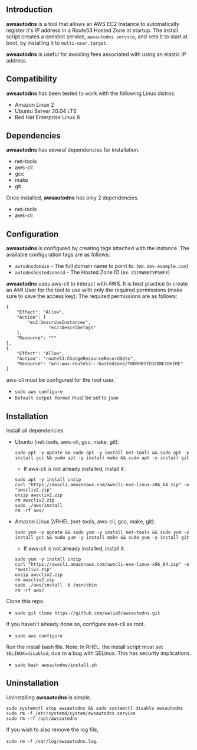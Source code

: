 
## Introduction
**awsautodns** is a tool that allows an AWS EC2 Instance to automatically register it's IP address in a Route53 Hosted Zone at startup. The install script creates a oneshot service, `awsautodns.service`, and sets it to start at boot, by installing it to `multi-user.target`.

**awsautodns** is useful for avoiding fees associated with using an elastic IP address.
## Compatibility
**awsautodns** has been tested to work with the following Linux distros:
- Amazon Linux 2
- Ubuntu Server 20.04 LTS
- Red Hat Enterprise Linux 8
## Dependencies
**awsautodns** has several dependencies for installation.
- net-tools
- aws-cli
- gcc
- make
- git

Once installed, **awsautodns** has only 2 dependencies.
- net-tools
- aws-cli
## Configuration
**awsautodns** is configured by creating tags attached with the instance. The available configuration tags are as follows:
- `autodnsdomain` - The full domain name to point to. (ex. `dev.example.com`)
- `autodnshostedzoneid` - The Hosted Zone ID (ex. `Z119WBBTVP5WFX`)

**awsautodns** uses aws-cli to interact with AWS.
It is best practice to create an AMI User for the tool to use with only the required permissions (make sure to save the access key). The required permissions are as follows:
```
{
	"Effect": "Allow",
	"Action": [
		"ec2:DescribeInstances",
                "ec2:DescribeTags"
	],
	"Resource": "*"
},
{
	"Effect": "Allow",
	"Action": "route53:ChangeResourceRecordSets",
	"Resource": "arn:aws:route53:::hostedzone/YOURHOSTEDZONEIDHERE"
}
```

aws-cli must be configured for the root user.
- `sudo aws configure`
- `Default output format` must be set to `json`
## Installation
Install all dependencies.
- Ubuntu (net-tools, aws-cli, gcc, make, git): 

	`sudo apt -y update && sudo apt -y install net-tools && sudo apt -y install gcc && sudo apt -y install make && sudo apt -y install git`
	- If aws-cli is not already installed, install it.
	```
	sudo apt -y install unzip
	curl "https://awscli.amazonaws.com/awscli-exe-linux-x86_64.zip" -o "awscliv2.zip"
	unzip awscliv2.zip
	rm awscliv2.zip
	sudo ./aws/install
	rm -rf aws/
	```

- Amazon Linux 2/RHEL (net-tools, aws-cli, gcc, make, git):

	`sudo yum -y update && sudo yum -y install net-tools && sudo yum -y install gcc && sudo yum -y install make && sudo yum -y install git`
	- If aws-cli is not already installed, install it.
	```
	sudo yum -y install unzip
	curl "https://awscli.amazonaws.com/awscli-exe-linux-x86_64.zip" -o "awscliv2.zip"
	unzip awscliv2.zip
	rm awscliv2.zip
	sudo ./aws/install -b /usr/sbin
	rm -rf aws/
	```
Clone this repo.
- `sudo git clone https://github.com/walia6/awsautodns.git`

If you haven't already done so, configure aws-cli as root.
- `sudo aws configure`

Run the install bash file.
Note: In RHEL, the install script must set `SELINUX=disabled`, due to a bug with SELinux. This has security implications.
- `sudo bash awsautodns/install.sh`
## Uninstallation
Uninstalling **awsautodns** is simple.
```
sudo systemctl stop awsautodns && sudo systemctl disable awsautodns
sudo rm -f /etc/systemd/system/awsautodns.service
sudo rm -rf /opt/awsautodns
```
If you wish to also remove the log file,

`sudo rm -f /var/log/awsautodns.log`.
